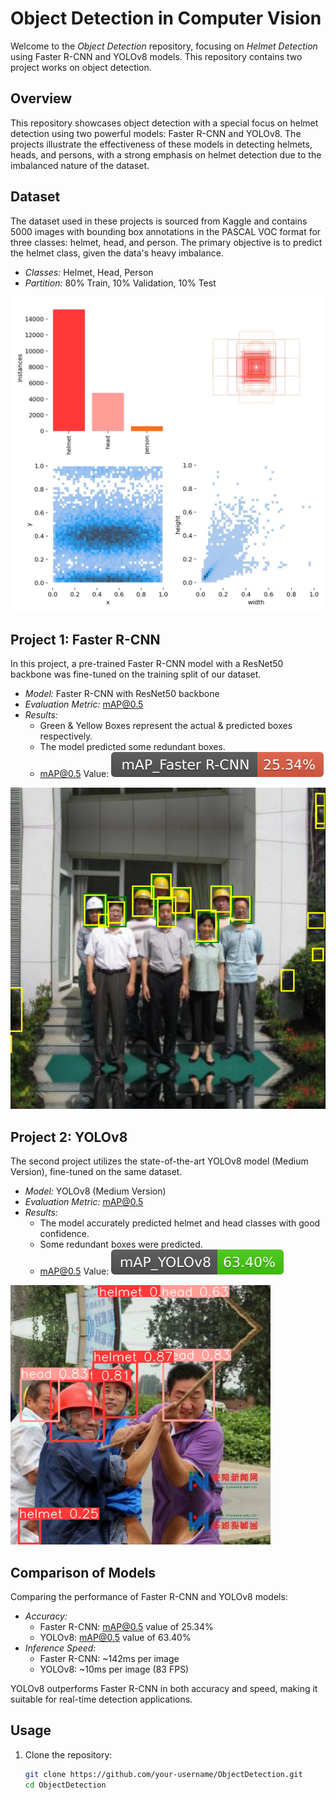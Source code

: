 # Object Detection in Computer Vision

Welcome to the *Object Detection* repository, focusing on *Helmet Detection* using Faster R-CNN and YOLOv8 models. This repository contains two project works on object detection.

## Overview

This repository showcases object detection with a special focus on helmet detection using two powerful models: Faster R-CNN and YOLOv8. The projects illustrate the effectiveness of these models in detecting helmets, heads, and persons, with a strong emphasis on helmet detection due to the imbalanced nature of the dataset.

## Dataset

The dataset used in these projects is sourced from Kaggle and contains 5000 images with bounding box annotations in the PASCAL VOC format for three classes: helmet, head, and person. The primary objective is to predict the helmet class, given the data's heavy imbalance.

- *Classes:* Helmet, Head, Person
- *Partition:* 80% Train, 10% Validation, 10% Test

![Dataset Distribution](1.jpg)


## Project 1: Faster R-CNN

In this project, a pre-trained Faster R-CNN model with a ResNet50 backbone was fine-tuned on the training split of our dataset.

- *Model:* Faster R-CNN with ResNet50 backbone
- *Evaluation Metric:* mAP@0.5
- *Results:* 
  - Green & Yellow Boxes represent the actual & predicted boxes respectively.
  - The model predicted some redundant boxes.
  - mAP@0.5 Value: ![mAP@0.5](3.svg)

![Faster R-CNN Predictions](2.png)

## Project 2: YOLOv8

The second project utilizes the state-of-the-art YOLOv8 model (Medium Version), fine-tuned on the same dataset.

- *Model:* YOLOv8 (Medium Version)
- *Evaluation Metric:* mAP@0.5
- *Results:*
  - The model accurately predicted helmet and head classes with good confidence.
  - Some redundant boxes were predicted.
  - mAP@0.5 Value: ![mAP@0.5](5.svg)

![YOLOv8 Predictions](444.png)

## Comparison of Models

Comparing the performance of Faster R-CNN and YOLOv8 models:

- *Accuracy:*
  - Faster R-CNN: mAP@0.5 value of 25.34%
  - YOLOv8: mAP@0.5 value of 63.40%
- *Inference Speed:*
  - Faster R-CNN: ~142ms per image
  - YOLOv8: ~10ms per image (83 FPS)

YOLOv8 outperforms Faster R-CNN in both accuracy and speed, making it suitable for real-time detection applications.

## Usage

1. Clone the repository:
   ```bash
   git clone https://github.com/your-username/ObjectDetection.git
   cd ObjectDetection

